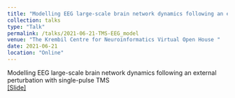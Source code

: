 ```yaml
---
title: "Modelling EEG large-scale brain network dynamics following an external perturbation with single-pulse TMS"
collection: talks
type: "Talk"
permalink: /talks/2021-06-21-TMS-EEG_model
venue: "The Krembil Centre for Neuroinformatics Virtual Open House "
date: 2021-06-21
location: "Online"
---
```


Modelling EEG large-scale brain network dynamics following an external perturbation with single-pulse TMS<br>
[[Slide]](https://davi1990.github.io/files/KCNI_Open_House.pdf)
